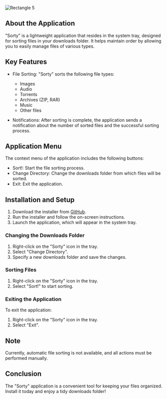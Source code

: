 ![Rectangle 5](https://github.com/user-attachments/assets/bbf3fd4c-d2ee-4395-99c7-02e0abab4a92)


## About the Application

"Sorty" is a lightweight application that resides in the system tray, designed for sorting files in your downloads folder. It helps maintain order by allowing you to easily manage files of various types.

## Key Features

- File Sorting: "Sorty" sorts the following file types:
  - Images
  - Audio
  - Torrents
  - Archives (ZIP, RAR)
  - Music
  - Other files

- Notifications: After sorting is complete, the application sends a notification about the number of sorted files and the successful sorting process.

## Application Menu

The context menu of the application includes the following buttons:

- Sort!: Start the file sorting process.
- Change Directory: Change the downloads folder from which files will be sorted.
- Exit: Exit the application.

## Installation and Setup

1. Download the installer from [GitHub](https://github.com/nosfty/Sorty/releases).
2. Run the installer and follow the on-screen instructions.
3. Launch the application, which will appear in the system tray.

### Changing the Downloads Folder

1. Right-click on the "Sorty" icon in the tray.
2. Select "Change Directory".
3. Specify a new downloads folder and save the changes.

### Sorting Files

1. Right-click on the "Sorty" icon in the tray.
2. Select "Sort!" to start sorting.

### Exiting the Application

To exit the application:

1. Right-click on the "Sorty" icon in the tray.
2. Select "Exit".

## Note

Currently, automatic file sorting is not available, and all actions must be performed manually.

## Conclusion

The "Sorty" application is a convenient tool for keeping your files organized. Install it today and enjoy a tidy downloads folder!

